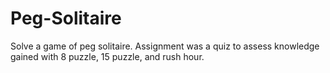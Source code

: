 # Peg-Solitaire
Solve a game of peg solitaire. Assignment was a quiz to assess knowledge gained with 8 puzzle, 15 puzzle, and rush hour.
